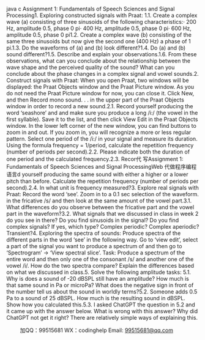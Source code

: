 java c
Assignment 1: Fundamentals of Speech Sciences and Signal Processing1. Exploring constructed signals with Praat: 1.1.   Create a complex wave (a) consisting of three sinusoids of the following characteristics:·   200 Hz, amplitude 0.5, phase 0 pi·   400 Hz, amplitude 0.5, phase 0 pi·   600 Hz, amplitude 0.5, phase 0 pi1.2.   Create a complex wave (b) consisting of the same three sinusoids but now give the second one (400 Hz) a phase of 1 pi.1.3.   Do the waveforms of (a) and (b) look different?1.4.   Do (a) and (b) sound different?1.5.   Describe and explain your observations.1.6.   From these observations, what can you conclude about the relationship between the wave shape and the perceived quality of the sound? What can you conclude about the phase changes in a complex signal and vowel sounds.2. Construct signals with Praat: When you open Praat, two windows will be displayed: the Praat Objects window and the Praat Picture window. As you do not need the Praat Picture window for now, you can close it. Click New, and then Record mono sound. . . in the upper part of the Praat Objects window in order to record a new sound.2.1.   Record yourself producing the word ‘seashore’ and and make sure you produce a long /i:/ (the vowel in the first syllable). Save it to the list, and then click View  Edit in the Praat Objects window. In the lower left corner of the new window, you can find buttons to zoom in and out. If you zoom in, you will recognize a more or less regular pattern. Select one period of the /i:/ in your signal and measure its duration. Using the formula frequency = 1/period, calculate the repetition frequency (number of periods per second).2.2.   Please indicate both the duration of one period and the calculated frequency.2.3.   Recor代 写Assignment 1: Fundamentals of Speech Sciences and Signal ProcessingWeb
代做程序编程语言d yourself producing the same sound with either a higher or a lower pitch than before. Calculate the repetition frequency (number of periods per second).2.4.   In what unit is frequency measured?3. Explore real signals with Praat: Record the word ‘see’. Zoom in to a 0.1 sec selection of the waveform. in the fricative /s/ and then look at the same amount of the vowel part.3.1.   What differences do you observe between the fricative part and the vowel part in the waveform?3.2.   What signals that we discussed in class in week 2 do you see in there? Do you find sinusoids in the signal? Do you find complex signals? If yes, which type? Complex periodic? Complex aperiodic? Transient?4. Exploring the spectra of sounds: Produce spectra of the different parts in the word ‘see’ in the following way. Go to ‘view  edit’, select a part of the signal you want to produce a spectrum of and then go to ‘Spectrogram’ -> ‘View spectral slice’.
Task: Produce a spectrum of the entire word and then only one of the consonant /s/ and another one of the vowel /i/. How do the two spectra compare? Explain the differences based on what we discussed in class.5. Solve the following amplitude tasks: 
5.1.   Why is does a sound of -20 dBSPL still have an amplitude? How much is that same sound in Pa or microPa? What does the negative sign in front of the number tell us about the sound in worldly terms?5.2.   Someone adds 0.5 Pa to a sound of 25 dBSPL. How much is the resulting sound in dBSPL. Show how you calculated this.5.3.   I asked ChatGPT the question in 5.2 and it came up with the answer below. What is wrong with this answer? Why did ChatGPT not get it right? There are relatively simple ways of explaining this.



         
加QQ：99515681  WX：codinghelp  Email: 99515681@qq.com

